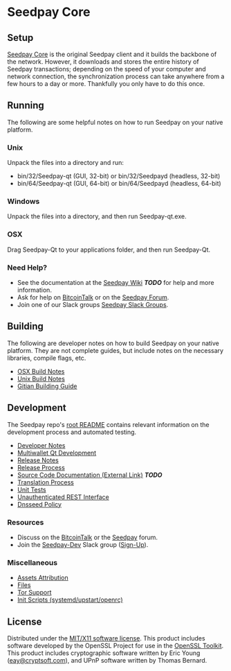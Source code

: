Seedpay Core
=====================

Setup
---------------------
[Seedpay Core](http://Seedpay.org/wallet) is the original Seedpay client and it builds the backbone of the network. However, it downloads and stores the entire history of Seedpay transactions; depending on the speed of your computer and network connection, the synchronization process can take anywhere from a few hours to a day or more. Thankfully you only have to do this once.

Running
---------------------
The following are some helpful notes on how to run Seedpay on your native platform.

### Unix

Unpack the files into a directory and run:

- bin/32/Seedpay-qt (GUI, 32-bit) or bin/32/Seedpayd (headless, 32-bit)
- bin/64/Seedpay-qt (GUI, 64-bit) or bin/64/Seedpayd (headless, 64-bit)

### Windows

Unpack the files into a directory, and then run Seedpay-qt.exe.

### OSX

Drag Seedpay-Qt to your applications folder, and then run Seedpay-Qt.

### Need Help?

* See the documentation at the [Seedpay Wiki](https://en.bitcoin.it/wiki/Main_Page) ***TODO***
for help and more information.
* Ask for help on [BitcoinTalk](https://bitcointalk.org/index.php?topic=1262920.0) or on the [Seedpay Forum](http://forum.Seedpay.org/).
* Join one of our Slack groups [Seedpay Slack Groups](https://Seedpay.org/slack-logins/).

Building
---------------------
The following are developer notes on how to build Seedpay on your native platform. They are not complete guides, but include notes on the necessary libraries, compile flags, etc.

- [OSX Build Notes](build-osx.md)
- [Unix Build Notes](build-unix.md)
- [Gitian Building Guide](gitian-building.md)

Development
---------------------
The Seedpay repo's [root README](https://github.com/Seedpay-Project/Seedpay/blob/master/README.md) contains relevant information on the development process and automated testing.

- [Developer Notes](developer-notes.md)
- [Multiwallet Qt Development](multiwallet-qt.md)
- [Release Notes](release-notes.md)
- [Release Process](release-process.md)
- [Source Code Documentation (External Link)](https://dev.visucore.com/bitcoin/doxygen/) ***TODO***
- [Translation Process](translation_process.md)
- [Unit Tests](unit-tests.md)
- [Unauthenticated REST Interface](REST-interface.md)
- [Dnsseed Policy](dnsseed-policy.md)

### Resources

* Discuss on the [BitcoinTalk](https://bitcointalk.org/index.php?topic=1262920.0) or the [Seedpay](http://forum.Seedpay.org/) forum.
* Join the [Seedpay-Dev](https://Seedpay-dev.slack.com/) Slack group ([Sign-Up](https://Seedpay-dev.herokuapp.com/)).

### Miscellaneous
- [Assets Attribution](assets-attribution.md)
- [Files](files.md)
- [Tor Support](tor.md)
- [Init Scripts (systemd/upstart/openrc)](init.md)

License
---------------------
Distributed under the [MIT/X11 software license](http://www.opensource.org/licenses/mit-license.php).
This product includes software developed by the OpenSSL Project for use in the [OpenSSL Toolkit](https://www.openssl.org/). This product includes
cryptographic software written by Eric Young ([eay@cryptsoft.com](mailto:eay@cryptsoft.com)), and UPnP software written by Thomas Bernard.
